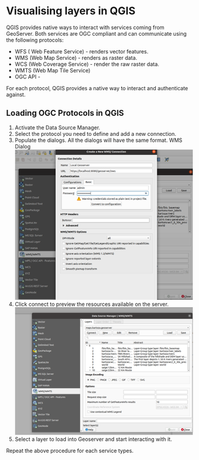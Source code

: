 # Visualising layers in QGIS

QGIS provides native ways to interact with services coming from GeoServer. 
Both services are OGC compliant and can communicate using the following protocols:

* WFS ( Web Feature Service) - renders vector features.
* WMS (Web Map Service) - renders as raster data.
* WCS (Web Coverage Service) - render the raw raster data.
* WMTS (Web Map Tile Service) 
* OGC API - 

For each protocol, QGIS provides a native way to interact and authenticate against.


## Loading OGC Protocols in QGIS

1) Activate the Data Source Manager.
2) Select the protocol you need to define and add a new connection.
3) Populate the dialogs. All the dialogs will have the same format.
    WMS Dialog
    ![wms-coon.png](img/wms-conn.png)
4) Click connect to preview the resources available on the server.
    ![preview-services.png](img/preview-add-lyr.png)
5) Select a layer to load into Geoserver and start interacting with it.

Repeat the above procedure for each service types.